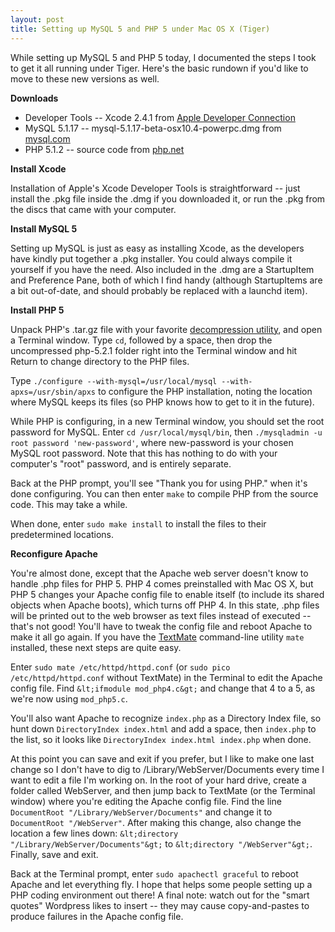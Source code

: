 ```yaml
---
layout: post
title: Setting up MySQL 5 and PHP 5 under Mac OS X (Tiger)
---
```

While setting up MySQL 5 and PHP 5 today, I documented the steps I took to get it all running under Tiger.  Here's the basic rundown if you'd like to move to these new versions as well.

**Downloads**

* Developer Tools -- Xcode 2.4.1 from [Apple Developer Connection](http://developer.apple.com)
* MySQL 5.1.17 -- mysql-5.1.17-beta-osx10.4-powerpc.dmg from [mysql.com](http://dev.mysql.com/downloads/mysql/5.1.html#macosx-dmg)
* PHP 5.1.2 -- source code from [php.net](http://www.php.net)

**Install Xcode**

Installation of Apple's Xcode Developer Tools is straightforward -- just install the .pkg file inside the .dmg if you downloaded it, or run the .pkg from the discs that came with your computer.

**Install MySQL 5**

Setting up MySQL is just as easy as installing Xcode, as the developers have kindly put together a .pkg installer.  You could always compile it yourself if you have the need.  Also included in the .dmg are a StartupItem and Preference Pane, both of which I find handy (although StartupItems are a bit out-of-date, and should probably be replaced with a launchd item).

**Install PHP 5**

Unpack PHP's .tar.gz file with your favorite [decompression utility](/2006/09/18/the-unarchiver/), and open a Terminal window.  Type `cd`, followed by a space, then drop the uncompressed php-5.2.1 folder right into the Terminal window and hit Return to change directory to the PHP files.

Type `./configure --with-mysql=/usr/local/mysql --with-apxs=/usr/sbin/apxs` to configure the PHP installation, noting the location where MySQL keeps its files (so PHP knows how to get to it in the future).

While PHP is configuring, in a new Terminal window, you should set the root password for MySQL.
Enter `cd /usr/local/mysql/bin`, then `./mysqladmin -u root password 'new-password'`, where new-password is your chosen MySQL root password.  Note that this has nothing to do with your computer's "root" password, and is entirely separate.

Back at the PHP prompt, you'll see "Thank you for using PHP." when it's done configuring.  You can then enter `make` to compile PHP from the source code.  This may take a while.

When done, enter `sudo make install` to install the files to their predetermined locations.

**Reconfigure Apache**

You're almost done, except that the Apache web server doesn't know to handle .php files for PHP 5.  PHP 4 comes preinstalled with Mac OS X, but PHP 5 changes your Apache config file to enable itself (to include its shared objects when Apache boots), which turns off PHP 4.  In this state, .php files will be printed out to the web browser as text files instead of executed -- that's not good!  You'll have to tweak the config file and reboot Apache to make it all go again.  If you have the [TextMate](http://macromates.com) command-line utility `mate` installed, these next steps are quite easy.

Enter `sudo mate /etc/httpd/httpd.conf` (or `sudo pico /etc/httpd/httpd.conf` without TextMate) in the Terminal to edit the Apache config file.  Find `&lt;ifmodule mod_php4.c&gt;` and change that 4 to a 5, as we're now using `mod_php5.c`.

You'll also want Apache to recognize `index.php` as a Directory Index file, so hunt down `DirectoryIndex index.html` and add a space, then `index.php` to the list, so it looks like `DirectoryIndex index.html index.php` when done.

At this point you can save and exit if you prefer, but I like to make one last change so I don't have to dig to /Library/WebServer/Documents every time I want to edit a file I'm working on.  In the root of your hard drive, create a folder called WebServer, and then jump back to TextMate (or the Terminal window) where you're editing the Apache config file.  Find the line `DocumentRoot "/Library/WebServer/Documents"` and change it to `DocumentRoot "/WebServer"`.  After making this change, also change the location a few lines down: `&lt;directory "/Library/WebServer/Documents"&gt;` to `&lt;directory "/WebServer"&gt;`.  Finally, save and exit.

Back at the Terminal prompt, enter `sudo apachectl graceful` to reboot Apache and let everything fly.  I hope that helps some people setting up a PHP coding environment out there!  A final note: watch out for the "smart quotes" Wordpress likes to insert -- they may cause copy-and-pastes to produce failures in the Apache config file.

